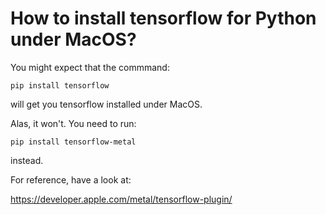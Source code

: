 

# How to install tensorflow for Python under MacOS?
You might expect that the commmand:

```
pip install tensorflow
```

will get you tensorflow installed under MacOS.

Alas, it won't. You need to run:

```
pip install tensorflow-metal
```

instead.

For reference, have a look at: 

<https://developer.apple.com/metal/tensorflow-plugin/>



